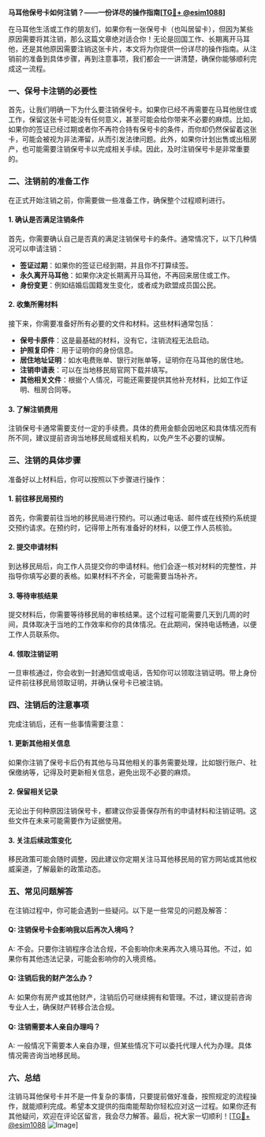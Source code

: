 **马耳他保号卡如何注销？——一份详尽的操作指南[[TG💪+ @esim1088](https://t.me/s/esim1088)]**

在马耳他生活或工作的朋友们，如果你有一张保号卡（也叫居留卡），但因为某些原因需要将其注销，那么这篇文章绝对适合你！无论是回国工作、长期离开马耳他，还是其他原因需要注销这张卡片，本文将为你提供一份详尽的操作指南。从注销前的准备到具体步骤，再到注意事项，我们都会一一讲清楚，确保你能够顺利完成这一流程。

### 一、保号卡注销的必要性

首先，让我们明确一下为什么要注销保号卡。如果你已经不再需要在马耳他居住或工作，保留这张卡可能没有任何意义，甚至可能会给你带来不必要的麻烦。比如，如果你的签证已经过期或者你不再符合持有保号卡的条件，而你却仍然保留着这张卡，可能会被视为非法滞留，从而引发法律问题。此外，如果你计划出售或出租房产，也可能需要注销保号卡以完成相关手续。因此，及时注销保号卡是非常重要的。

### 二、注销前的准备工作

在正式开始注销之前，你需要做一些准备工作，确保整个过程顺利进行。

#### 1. 确认是否满足注销条件

首先，你需要确认自己是否真的满足注销保号卡的条件。通常情况下，以下几种情况可以申请注销：

- **签证过期**：如果你的签证已经到期，并且你不打算续签。
- **永久离开马耳他**：如果你决定长期离开马耳他，不再回来居住或工作。
- **身份变更**：例如结婚后国籍发生变化，或者成为欧盟成员国公民。

#### 2. 收集所需材料

接下来，你需要准备好所有必要的文件和材料。这些材料通常包括：

- **保号卡原件**：这是最基础的材料，没有它，注销流程无法启动。
- **护照复印件**：用于证明你的身份信息。
- **居住地址证明**：如水电费账单、银行对账单等，证明你在马耳他的居住地。
- **注销申请表**：可以在当地移民局官网下载并填写。
- **其他相关文件**：根据个人情况，可能还需要提供其他补充材料，比如工作证明、租房合同等。

#### 3. 了解注销费用

注销保号卡通常需要支付一定的手续费。具体的费用金额会因地区和具体情况而有所不同，建议提前咨询当地移民局或相关机构，以免产生不必要的误解。

### 三、注销的具体步骤

准备好以上材料后，你可以按照以下步骤进行操作：

#### 1. 前往移民局预约

首先，你需要前往当地的移民局进行预约。可以通过电话、邮件或在线预约系统提交预约请求。在预约时，记得带上所有准备好的材料，以便工作人员核验。

#### 2. 提交申请材料

到达移民局后，向工作人员提交你的申请材料。他们会逐一核对材料的完整性，并指导你填写必要的表格。如果材料不齐全，可能需要当场补齐。

#### 3. 等待审核结果

提交材料后，你需要等待移民局的审核结果。这个过程可能需要几天到几周的时间，具体取决于当地的工作效率和你的具体情况。在此期间，保持电话畅通，以便工作人员联系你。

#### 4. 领取注销证明

一旦审核通过，你会收到一封通知信或电话，告知你可以领取注销证明。带上身份证件前往移民局领取证明，并确认保号卡已被注销。

### 四、注销后的注意事项

完成注销后，还有一些事情需要注意：

#### 1. 更新其他相关信息

如果你注销了保号卡后仍有其他与马耳他相关的事务需要处理，比如银行账户、社保缴纳等，记得及时更新相关信息，避免出现不必要的麻烦。

#### 2. 保留相关记录

无论出于何种原因注销保号卡，都建议你妥善保存所有的申请材料和注销证明。这些文件在未来可能需要作为证据使用。

#### 3. 关注后续政策变化

移民政策可能会随时调整，因此建议你定期关注马耳他移民局的官方网站或其他权威渠道，了解最新的政策动态。

### 五、常见问题解答

在注销过程中，你可能会遇到一些疑问。以下是一些常见的问题及解答：

#### Q: 注销保号卡会影响我以后再次入境吗？

A: 不会。只要你注销程序合法合规，不会影响你未来再次入境马耳他。不过，如果你有其他违法记录，可能会影响你的入境资格。

#### Q: 注销后我的财产怎么办？

A: 如果你有房产或其他财产，注销后仍可继续拥有和管理。不过，建议提前咨询专业人士，确保财产转移合法合规。

#### Q: 注销需要本人亲自办理吗？

A: 一般情况下需要本人亲自办理，但某些情况下可以委托代理人代为办理。具体情况需咨询当地移民局。

### 六、总结

注销马耳他保号卡并不是一件复杂的事情，只要提前做好准备，按照规定的流程操作，就能顺利完成。希望本文提供的指南能帮助你轻松应对这一过程。如果你还有其他疑问，欢迎在评论区留言，我会尽力解答。最后，祝大家一切顺利！[[TG💪+ @esim1088](https://t.me/s/esim1088) ![Image](https://i.postimg.cc/4NQfJmqS/Snipaste-2025-05-13-00-14-12.png)]